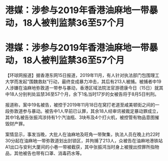 # 港媒：涉参与2019年香港油麻地一带暴动，18人被判监禁36至57个月

# 港媒：涉参与2019年香港油麻地一带暴动，18人被判监禁36至57个月

【环球网报道】据香港东网15日报道，2019年11月，有人针对执法部门包围理工大学而发起“围魏救赵”行动，最终变成暴力冲击，其后有213人被捕。被捕者中19人涉嫌在油麻地弥敦道一带参与暴动，香港区域法院法官游德康今日（15日）就其中18人分别判处监禁36至57个月，余下1名当时17岁的女被告将于8月5日判刑。

报道称，案中19名被告，被控于2019年11月18日在窝打老道至咸美顿街之间的一段弥敦道参与暴动。被告中1人早前已认罪，其余18人经审讯被裁定暴动罪成立，其中1名被告张振鸿涉持有1个汽油瓶、3块布及4个打火机，被控管有物品意图摧毁财产罪。

案情显示，事发当晚，大批人在油麻地及旺角一带聚集，执法人员在晚上约22时30分起在油麻地一带弥敦道划出封锁区，并拘捕了213人，众被告在油麻地港铁站A1出口与安利大厦间的小巷一带被截获，其中张振鸿当时身上被搜出控罪所指物品，其他被告也带有口罩、消毒药水等。

